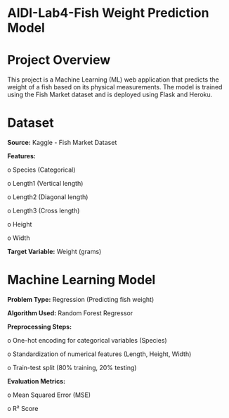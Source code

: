 # AIDI-Lab4-Fish Weight Prediction Model


# Project Overview

This project is a Machine Learning (ML) web application that predicts the weight of a fish based on its physical measurements. The model is trained using the Fish Market dataset and is deployed using Flask and Heroku.

# Dataset

**Source:** Kaggle - Fish Market Dataset

**Features:**

  o	Species (Categorical)

  o	Length1 (Vertical length)

  o	Length2 (Diagonal length)

  o	Length3 (Cross length)

  o	Height

  o	Width

**Target Variable:** Weight (grams)


# Machine Learning Model

**Problem Type:** Regression (Predicting fish weight)

**Algorithm Used:** Random Forest Regressor

**Preprocessing Steps:**

  o	One-hot encoding for categorical variables (Species)

  o	Standardization of numerical features (Length, Height, Width)

  o	Train-test split (80% training, 20% testing)

**Evaluation Metrics:**

  o	Mean Squared Error (MSE)

  o	R² Score


